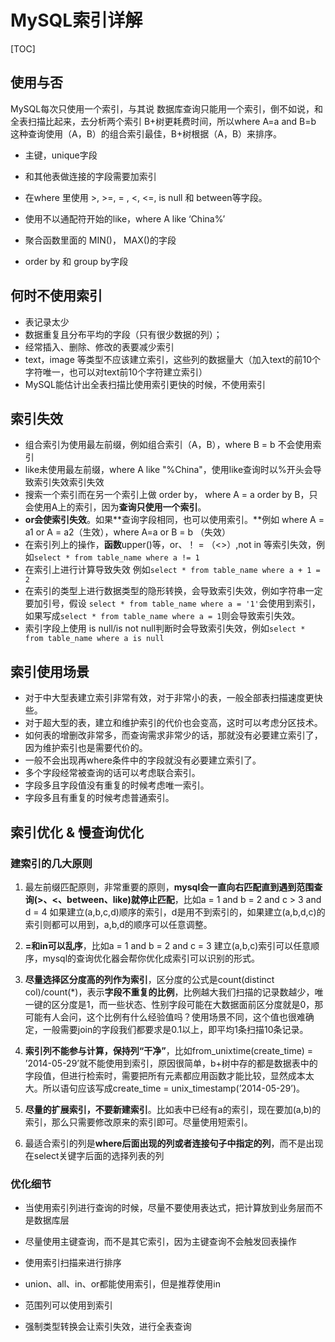 # MySQL索引详解

[TOC]

## 使用与否

MySQL每次只使用一个索引，与其说 数据库查询只能用一个索引，倒不如说，和全表扫描比起来，去分析两个索引 B+树更耗费时间，所以where A=a and B=b 这种查询使用（A，B）的组合索引最佳，B+树根据（A，B）来排序。

- 主键，unique字段

- 和其他表做连接的字段需要加索引

- 在where 里使用 >, >=, = , <, <=, is null 和 between等字段。

- 使用不以通配符开始的like，where A like ‘China%’

- 聚合函数里面的 MIN()， MAX()的字段

- order by 和 group by字段

  

## 何时不使用索引

- 表记录太少
- 数据重复且分布平均的字段（只有很少数据的列）；
- 经常插入、删除、修改的表要减少索引
- text，image 等类型不应该建立索引，这些列的数据量大（加入text的前10个字符唯一，也可以对text前10个字符建立索引）
- MySQL能估计出全表扫描比使用索引更快的时候，不使用索引



## 索引失效

- 组合索引为使用最左前缀，例如组合索引（A，B），where B = b 不会使用索引
- like未使用最左前缀，where A like "%China"，使用like查询时以%开头会导致索引失效索引失效
- 搜索一个索引而在另一个索引上做 order by， where A = a order by B，只会使用A上的索引，因为**查询只使用一个索引**。
- **or会使索引失效**。如果**查询字段相同，也可以使用索引。**例如 where A = a1 or A = a2（生效），where A=a or B = b （失效）
- 在索引列上的操作，**函数**upper()等，or、！ = （<>）,not in 等索引失效，例如`select * from table_name where a != 1`
- 在索引上进行计算导致失效 例如`select * from table_name where a + 1 = 2`
- 在索引的类型上进行数据类型的隐形转换，会导致索引失效，例如字符串一定要加引号，假设 `select * from table_name where a = '1'`会使用到索引，如果写成`select * from table_name where a = 1`则会导致索引失效。
- 索引字段上使用 is null/is not null判断时会导致索引失效，例如`select * from table_name where a is null`



## 索引使用场景

- 对于中大型表建立索引非常有效，对于非常小的表，一般全部表扫描速度更快些。
- 对于超大型的表，建立和维护索引的代价也会变高，这时可以考虑分区技术。
- 如何表的增删改非常多，而查询需求非常少的话，那就没有必要建立索引了，因为维护索引也是需要代价的。
- 一般不会出现再where条件中的字段就没有必要建立索引了。
- 多个字段经常被查询的话可以考虑联合索引。
- 字段多且字段值没有重复的时候考虑唯一索引。
- 字段多且有重复的时候考虑普通索引。



## 索引优化 & 慢查询优化

### 建索引的几大原则

1. 最左前缀匹配原则，非常重要的原则，**mysql会一直向右匹配直到遇到范围查询(>、<、between、like)就停止匹配**，比如a = 1 and b = 2 and c > 3 and d = 4 如果建立(a,b,c,d)顺序的索引，d是用不到索引的，如果建立(a,b,d,c)的索引则都可以用到，a,b,d的顺序可以任意调整。

2. **=和in可以乱序**，比如a = 1 and b = 2 and c = 3 建立(a,b,c)索引可以任意顺序，mysql的查询优化器会帮你优化成索引可以识别的形式。
3. **尽量选择区分度高的列作为索引**，区分度的公式是count(distinct col)/count(*)，表示**字段不重复的比例**，比例越大我们扫描的记录数越少，唯一键的区分度是1，而一些状态、性别字段可能在大数据面前区分度就是0，那可能有人会问，这个比例有什么经验值吗？使用场景不同，这个值也很难确定，一般需要join的字段我们都要求是0.1以上，即平均1条扫描10条记录。
4. **索引列不能参与计算，保持列“干净”**，比如from_unixtime(create_time) = ’2014-05-29’就不能使用到索引，原因很简单，b+树中存的都是数据表中的字段值，但进行检索时，需要把所有元素都应用函数才能比较，显然成本太大。所以语句应该写成create_time = unix_timestamp(’2014-05-29’)。
5. **尽量的扩展索引，不要新建索引**。比如表中已经有a的索引，现在要加(a,b)的索引，那么只需要修改原来的索引即可。尽量使用短索引。
6. 最适合索引的列是**where后面出现的列或者连接句子中指定的列**，而不是出现在select关键字后面的选择列表的列



### 优化细节

- 当使用索引列进行查询的时候，尽量不要使用表达式，把计算放到业务层而不是数据库层
- 尽量使用主键查询，而不是其它索引，因为主键查询不会触发回表操作
- 使用索引扫描来进行排序
- union、all、in、or都能使用索引，但是推荐使用in

- 范围列可以使用到索引

- 强制类型转换会让索引失效，进行全表查询